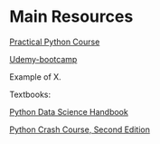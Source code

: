 # Main Resources



[Practical Python Course](./dabeaz/)

[Udemy-bootcamp](./udemy-bootcamp)

Example of X.



Textbooks:

[Python Data Science Handbook](https://jakevdp.github.io/PythonDataScienceHandbook/)

[Python Crash Course, Second Edition](https://ehmatthes.github.io/pcc_2e/regular_index/)
